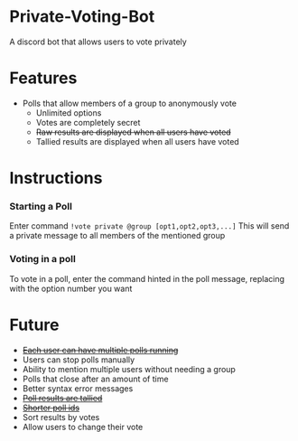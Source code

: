 # Private-Voting-Bot
A discord bot that allows users to vote privately

# Features
  - Polls that allow members of a group to anonymously vote
    - Unlimited options
    - Votes are completely secret
    - ~~Raw results are displayed when all users have voted~~
    - Tallied results are displayed when all users have voted

# Instructions
  ### Starting a Poll
  Enter command `!vote private @group [opt1,opt2,opt3,...]`
  This will send a private message to all members of the mentioned group

  ### Voting in a poll
  To vote in a poll, enter the command hinted in the poll message, replacing <opt> with the option number you want

# Future
  - [~~Each user can have multiple polls running~~](https://github.com/Aree-Vanier/Private-Voting-Bot/commit/cf34b89fd1472ce36bea354fea9ef5316f1fd3f0)
  - Users can stop polls manually
  - Ability to mention multiple users without needing a group
  - Polls that close after an amount of time
  - Better syntax error messages
  - [~~Poll results are tallied~~](https://github.com/Aree-Vanier/Private-Voting-Bot/commit/aaf8e2fb1c28a18e70ddf792375e4129e149cb72)
  - [~~Shorter poll ids~~](https://github.com/Aree-Vanier/Private-Voting-Bot/commit/cf34b89fd1472ce36bea354fea9ef5316f1fd3f0)
  - Sort results by votes
  - Allow users to change their vote
